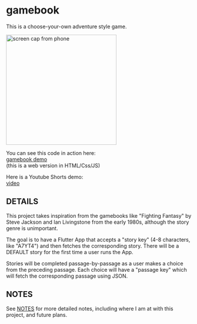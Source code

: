 # gamebook   
This is a choose-your-own adventure style game.   

<img src="https://mattgwriter7.com/assets/github/gamebook_thumb_small.png" width="300" title="screen cap from phone">     

You can see this code in action here:   
[gamebook demo](https://mattgwriter7.com/?k=b)     
(this is a web version in HTML/Css/JS)

Here is a Youtube Shorts demo:    
[video](https://www.youtube.com/shorts/S66xKu2qeDs)     

## DETAILS
This project takes inspiration from the gamebooks like 
"Fighting Fantasy" by Steve Jackson and Ian Livingstone from the early 1980s, although the story genre is unimportant.

The goal is to have a Flutter App that accepts a "story key" (4-8 characters, like "A7YT4") and then fetches the corresponding story.  There will be a DEFAULT story for the first time a user runs the App.  

Stories will be completed passage-by-passage as a user makes a choice from the preceding passage.  Each choice will have a "passage key" which will fetch the corresponding passage using JSON. 

## NOTES
See [NOTES](https://github.com/mattgwriter7/gamebook/blob/main/NOTES.md)  for more detailed notes, including where I am at with this project, and future plans.
